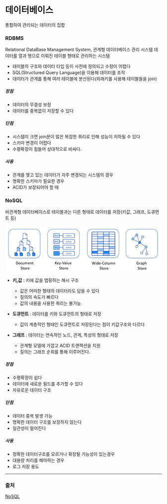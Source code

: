 # 데이터베이스
통합하여 관리되는 데이터의 집합

### RDBMS
Relational DataBase Management System, 관계형 데이터베이스 관리 시스템
데이터를 열과 행으로 이뤄진 테이블 형태로 관리하는 시스템
- 테이블의 구조와 데이터 타입 등이 사전에 정의되고 수정이 어렵다
- SQL(Structured Query Language)을 이용해 데이터를 조작
- 데이터가 관계를 통해 여러 테이블에 분산된다(외래키를 사용해 테이블들을 join)

##### 장점
- 데이터의 무결성 보장
- 데이터를 중복없이 저장할 수 있다

##### 단점
- 시스템이 크면 join문이 많은 복잡한 쿼리로 인해 성능이 저하될 수 있다
- 스키마 변경이 어렵다
- 수평확장이 힘들어 상대적으로 비싸다.

##### 사용
- 관계를 맺고 있는 데이터가 자주 변경되는 시스템의 경우
- 명확한 스키마가 필요한 경우
- ACID가 보장되어야 할 때

### NoSQL
비관계형 데이터베이스로 테이블과는 다른 형태로 데이터를 저장(키값, 그래프, 도큐먼트 등)

![nosql](../image/nosql.png)

- **키,값** : 키에 값을 맵핑하는 해시 구조
  - 값은 어떠한 형태의 데이터라도 담을 수 있다
  - 질의의 속도가 빠르다
  - 값의 내용을 사용한 쿼리는 불가능

- **도큐먼트** : 데이터를 키와 도큐먼트의 형태로 저장
  - 값이 계층적인 형태인 도큐먼트로 저장된다는 점이 키값구조와 다르다
  
- **그래프** : 데이터는 연속적인 노드, 관계, 특성의 형태로 저장
  - 관계형 모델에 가깝고 ACID 트랜잭션을 지원
  - 질의는 그래프 순회를 통해 이루어진다.

##### 장점
- 수평확장이 쉽다
- 데이터에 새로운 필드를 추가할 수 있다
- 자유로운 데이터 구조

##### 단점
- 데이터 중복 발생 가능
- 명확한 데이터 구조를 보장하지 않는다
- 일관성이 떨어진다

##### 사용
- 정확한 데이터구조를 모르거나 확장될 가능성이 있는경우
- 대용량 처리를 해야하는 경우
- 로그 저장 용도

---
### 출처
[NoSQL](https://namu.wiki/w/NoSQL)